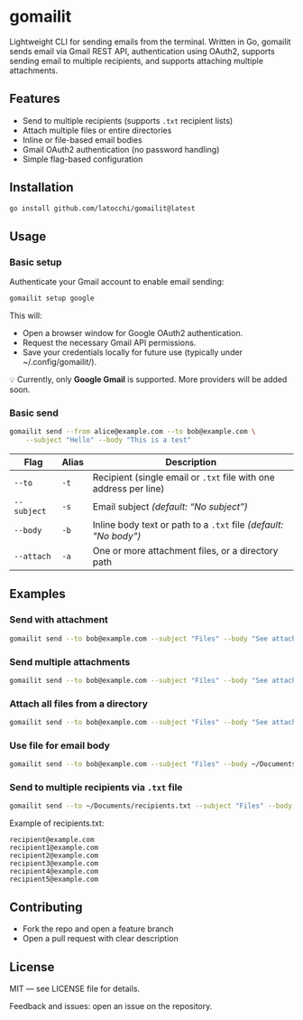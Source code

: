 # gomailit

Lightweight CLI for sending emails from the terminal. Written in Go, gomailit sends email via Gmail REST API, authentication using OAuth2, supports sending email to multiple recipients, and supports attaching multiple attachments.

## Features
- Send to multiple recipients (supports `.txt` recipient lists)
- Attach multiple files or entire directories
- Inline or file-based email bodies
- Gmail OAuth2 authentication (no password handling)
- Simple flag-based configuration

## Installation

<!-- From source (requires Go 1.20+):
```bash
git clone https://github.com/latocchi/gomailit.git
cd gomailit
go build -o gomailit .
mv gomailit /usr/local/bin/
``` -->

```bash
go install github.com/latocchi/gomailit@latest
```

## Usage
### Basic setup
Authenticate your Gmail account to enable email sending:
```bash
gomailit setup google
```
This will:
   - Open a browser window for Google OAuth2 authentication.
   - Request the necessary Gmail API permissions.
   - Save your credentials locally for future use (typically under ~/.config/gomailit/). 

💡 Currently, only **Google Gmail** is supported. More providers will be added soon.

### Basic send
```bash
gomailit send --from alice@example.com --to bob@example.com \
    --subject "Hello" --body "This is a test"
```
| Flag        | Alias | Description                                                       |
| ----------- | ----- | ----------------------------------------------------------------- |
| `--to`      | `-t`  | Recipient (single email or `.txt` file with one address per line) |
| `--subject` | `-s`  | Email subject *(default: “No subject”)*                           |
| `--body`    | `-b`  | Inline body text or path to a `.txt` file *(default: "No body")*      |
| `--attach`  | `-a`  | One or more attachment files, or a directory path                 |


## Examples

### Send with attachment
```bash
gomailit send --to bob@example.com --subject "Files" --body "See attached" --attach report.pdf
```

### Send multiple attachments
```bash
gomailit send --to bob@example.com --subject "Files" --body "See attached" --attach report.pdf agenda.pdf
```

### Attach all files from a directory
```bash
gomailit send --to bob@example.com --subject "Files" --body "See attached" --attach ~/Documents/report/*
```

### Use file for email body
```bash
gomailit send --to bob@example.com --subject "Files" --body ~/Documents/body.txt --attach ~/Documents/report/*
```

### Send to multiple recipients via `.txt` file
```bash
gomailit send --to ~/Documents/recipients.txt --subject "Files" --body ~/Documents/body.txt --attach ~/Documents/report/*
```

Example of recipients.txt:
```text
recipient@example.com
recipient1@example.com
recipient2@example.com
recipient3@example.com
recipient4@example.com
recipient5@example.com
```

## Contributing

- Fork the repo and open a feature branch
- Open a pull request with clear description

## License

MIT — see LICENSE file for details.

Feedback and issues: open an issue on the repository.